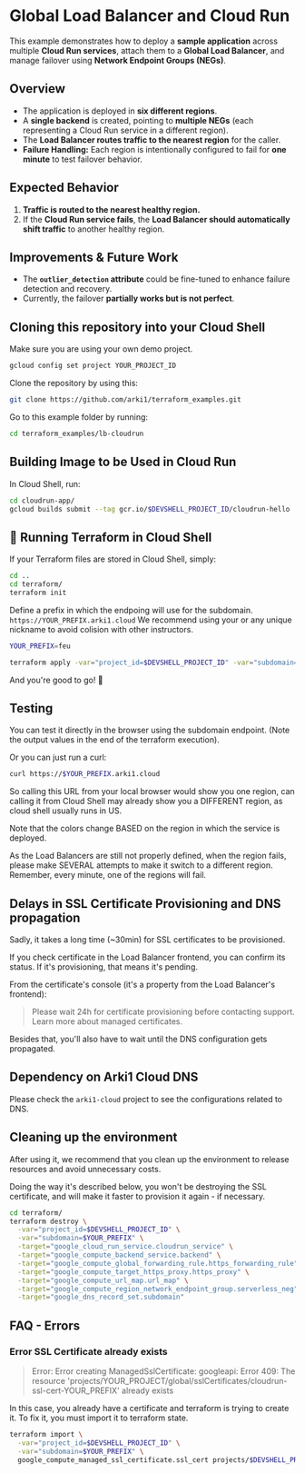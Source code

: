 # Global Load Balancer and Cloud Run

This example demonstrates how to deploy a **sample application** across multiple **Cloud Run services**, attach them to a **Global Load Balancer**, and manage failover using **Network Endpoint Groups (NEGs)**.

## **Overview**
- The application is deployed in **six different regions**.
- A **single backend** is created, pointing to **multiple NEGs** (each representing a Cloud Run service in a different region).
- The **Load Balancer routes traffic to the nearest region** for the caller.
- **Failure Handling:** Each region is intentionally configured to fail for **one minute** to test failover behavior.

## **Expected Behavior**
1. **Traffic is routed to the nearest healthy region.**
2. If the **Cloud Run service fails**, the **Load Balancer should automatically shift traffic** to another healthy region.

## **Improvements & Future Work**
- The **`outlier_detection` attribute** could be fine-tuned to enhance failure detection and recovery.
- Currently, the failover **partially works but is not perfect**.

## Cloning this repository into your Cloud Shell

Make sure you are using your own demo project. 

```sh
gcloud config set project YOUR_PROJECT_ID
```

Clone the repository by using this:

```sh
git clone https://github.com/arki1/terraform_examples.git
```

Go to this example folder by running:
```sh
cd terraform_examples/lb-cloudrun
```

## Building Image to be Used in Cloud Run

In Cloud Shell, run:

```sh
cd cloudrun-app/
gcloud builds submit --tag gcr.io/$DEVSHELL_PROJECT_ID/cloudrun-hello
```

## 🚀 Running Terraform in Cloud Shell

If your Terraform files are stored in Cloud Shell, simply:

```sh
cd ..
cd terraform/
terraform init
```

Define a prefix in which the endpoing will use for the subdomain. `https://YOUR_PREFIX.arki1.cloud`
We recommend using your or any unique nickname to avoid colision with other instructors.

```sh
YOUR_PREFIX=feu
```

```sh
terraform apply -var="project_id=$DEVSHELL_PROJECT_ID" -var="subdomain=$YOUR_PREFIX"
```

And you're good to go! 🚀

## Testing

You can test it directly in the browser using the subdomain endpoint. (Note the output values in the end of the terraform execution).

Or you can just run a curl:

```sh
curl https://$YOUR_PREFIX.arki1.cloud
```

So calling this URL from your local browser would show you one region, can calling it from Cloud Shell may already show you a DIFFERENT region, as cloud shell usually runs in US.

Note that the colors change BASED on the region in which the service is deployed.

As the Load Balancers are still not properly defined, when the region fails, please make SEVERAL attempts to make it switch to a different region. Remember, every minute, one of the regions will fail.


## Delays in SSL Certificate Provisioning and DNS propagation

Sadly, it takes a long time (~30min) for SSL certificates to be provisioned.

If you check certificate in the Load Balancer frontend, you can confirm its status. If it's provisioning, that means it's pending.

From the certificate's console (it's a property from the Load Balancer's frontend):

> Please wait 24h for certificate provisioning before contacting support. Learn more about managed certificates. 

Besides that, you'll also have to wait until the DNS configuration gets propagated.


## Dependency on Arki1 Cloud DNS

Please check the `arki1-cloud` project to see the configurations related to DNS.


## Cleaning up the environment

After using it, we recommend that you clean up the environment to release resources and avoid unnecessary costs.

Doing the way it's described below, you won't be destroying the SSL certificate, and will make it faster to provision it again - if necessary.

```sh
cd terraform/
terraform destroy \
  -var="project_id=$DEVSHELL_PROJECT_ID" \
  -var="subdomain=$YOUR_PREFIX" \
  -target="google_cloud_run_service.cloudrun_service" \
  -target="google_compute_backend_service.backend" \
  -target="google_compute_global_forwarding_rule.https_forwarding_rule" \
  -target="google_compute_target_https_proxy.https_proxy" \
  -target="google_compute_url_map.url_map" \
  -target="google_compute_region_network_endpoint_group.serverless_neg" \
  -target="google_dns_record_set.subdomain"
```

## FAQ - Errors

### Error SSL Certificate already exists

> Error: Error creating ManagedSslCertificate: googleapi: Error 409: The resource 'projects/YOUR_PROJECT/global/sslCertificates/cloudrun-ssl-cert-YOUR_PREFIX' already exists

In this case, you already have a certificate and terraform is trying to create it. To fix it, you must import it to terraform state.
```sh
terraform import \
  -var="project_id=$DEVSHELL_PROJECT_ID" \
  -var="subdomain=$YOUR_PREFIX" \
  google_compute_managed_ssl_certificate.ssl_cert projects/$DEVSHELL_PROJECT_ID/global/sslCertificates/cloudrun-ssl-cert-$YOUR_PREFIX
```